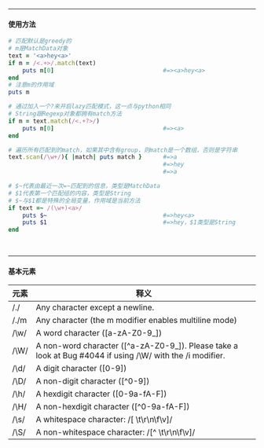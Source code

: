 

---
#### 使用方法

```ruby
# 匹配默认是greedy的
# m是MatchData对象
text = '<a>hey<a>'
if m = /<.+>/.match(text)
    puts m[0]                               #=><a>hey<a>
end
# 注意m的作用域
puts m

# 通过加入一个?来开启lazy匹配模式，这一点与python相同
# String跟Regexp对象都拥有match方法
if m = text.match(/<.+?>/)
    puts m[0]                               #=><a>
end

# 遍历所有匹配到的match，如果其中含有group，则match是一个数组，否则是字符串
text.scan(/\w+/){ |match| puts match }      #=>a
                                            #=>hey
                                            #=>a

# $~代表由最近一次=~匹配到的信息，类型是MatchData
# $1代表第一个匹配组的内容，类型是String
# $~与$1都是特殊的全局变量，作用域是当前方法
if text =~ /(\w+)<a>/
    puts $~                                 #=>hey<a>
    puts $1                                 #=>hey，$1类型是String
end
```


​        

---
#### 基本元素

元素    | 释义
---     |---
/./     | Any character except a newline.
/./m    | Any character (the m modifier enables multiline mode)
/\w/    | A word character ([a-zA-Z0-9_])
/\W/    | A non-word character ([^a-zA-Z0-9_]). Please take a look at Bug #4044 if using /\W/ with the /i modifier.
/\d/    | A digit character ([0-9])
/\D/    | A non-digit character ([^0-9])
/\h/    | A hexdigit character ([0-9a-fA-F])
/\H/    | A non-hexdigit character ([^0-9a-fA-F])
/\s/    | A whitespace character: /[ \t\r\n\f\v]/
/\S/    | A non-whitespace character: /[^ \t\r\n\f\v]/